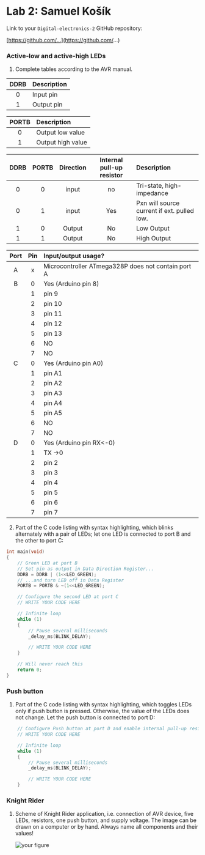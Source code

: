 # Lab 2: Samuel Košík

Link to your `Digital-electronics-2` GitHub repository:

   [https://github.com/...](https://github.com/...)


### Active-low and active-high LEDs

1. Complete tables according to the AVR manual.

| **DDRB** | **Description** |
| :-: | :-- |
| 0 | Input pin |
| 1 | Output pin |

| **PORTB** | **Description** |
| :-: | :-- |
| 0 | Output low value |
| 1 | Output high value |

| **DDRB** | **PORTB** | **Direction** | **Internal pull-up resistor** | **Description** |
| :-: | :-: | :-: | :-: | :-- |
| 0 | 0 | input | no | Tri-state, high-impedance |
| 0 | 1 | input | Yes | Pxn will source current if ext. pulled low. |
| 1 | 0 | Output | No | Low Output |
| 1 | 1 | Output | No | High Output |

| **Port** | **Pin** | **Input/output usage?** |
| :-: | :-: | :-- |
| A | x | Microcontroller ATmega328P does not contain port A |
| B | 0 | Yes (Arduino pin 8) |
|   | 1 | pin 9 |
|   | 2 | pin 10 |
|   | 3 | pin 11 |
|   | 4 | pin 12 |
|   | 5 | pin 13 |
|   | 6 | NO |
|   | 7 | NO |
| C | 0 | Yes (Arduino pin A0) |
|   | 1 | pin A1 |
|   | 2 | pin A2 |
|   | 3 | pin A3 |
|   | 4 | pin A4 |
|   | 5 | pin A5 |
|   | 6 | NO |
|   | 7 | NO |
| D | 0 | Yes (Arduino pin RX<-0) |
|   | 1 | TX ->0 |
|   | 2 | pin 2 |
|   | 3 | pin 3 |
|   | 4 | pin 4 |
|   | 5 | pin 5 |
|   | 6 | pin 6 |
|   | 7 | pin 7 |

2. Part of the C code listing with syntax highlighting, which blinks alternately with a pair of LEDs; let one LED is connected to port B and the other to port C:

```c
int main(void)
{
    // Green LED at port B
    // Set pin as output in Data Direction Register...
    DDRB = DDRB | (1<<LED_GREEN);
    // ...and turn LED off in Data Register
    PORTB = PORTB & ~(1<<LED_GREEN);

    // Configure the second LED at port C
    // WRITE YOUR CODE HERE

    // Infinite loop
    while (1)
    {
        // Pause several milliseconds
        _delay_ms(BLINK_DELAY);

        // WRITE YOUR CODE HERE
    }

    // Will never reach this
    return 0;
}
```


### Push button

1. Part of the C code listing with syntax highlighting, which toggles LEDs only if push button is pressed. Otherwise, the value of the LEDs does not change. Let the push button is connected to port D:

```c
    // Configure Push button at port D and enable internal pull-up resistor
    // WRITE YOUR CODE HERE

    // Infinite loop
    while (1)
    {
        // Pause several milliseconds
        _delay_ms(BLINK_DELAY);

        // WRITE YOUR CODE HERE
    }
```


### Knight Rider

1. Scheme of Knight Rider application, i.e. connection of AVR device, five LEDs, resistors, one push button, and supply voltage. The image can be drawn on a computer or by hand. Always name all components and their values!

   ![your figure]()
